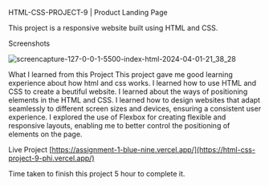 HTML-CSS-PROJECT-9 | Product Landing Page

This project is a responsive website built using HTML and CSS.

Screenshots

![screencapture-127-0-0-1-5500-index-html-2024-04-01-21_38_28](https://github.com/sakshi936/HTML-CSS-PROJECT-9/assets/130241239/54c65aa7-aab9-4815-a5b1-248b8fffec5b)


What I learned from this Project
This project gave me good learning experience about how html and css works.
I learned how to use HTML and CSS to create a beutiful website.
I learned about the ways of positioning elements in the HTML and CSS.
I learned how to design websites that adapt seamlessly to different screen sizes and devices, ensuring a consistent user experience.
I explored the use of Flexbox for creating flexible and responsive layouts, enabling me to better control the positioning of elements on the page.

Live Project
[https://assignment-1-blue-nine.vercel.app/](https://html-css-project-9-phi.vercel.app/)

Time taken to finish this project
5 hour to complete it.
